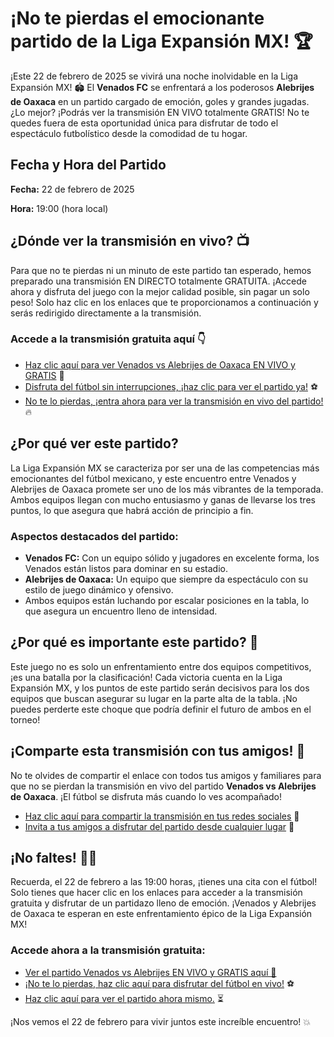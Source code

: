 # ¡No te pierdas el emocionante partido de la Liga Expansión MX! 🏆

¡Este 22 de febrero de 2025 se vivirá una noche inolvidable en la Liga Expansión MX! 🏟️ El **Venados FC** se enfrentará a los poderosos **Alebrijes de Oaxaca** en un partido cargado de emoción, goles y grandes jugadas. ¿Lo mejor? ¡Podrás ver la transmisión EN VIVO totalmente GRATIS! No te quedes fuera de esta oportunidad única para disfrutar de todo el espectáculo futbolístico desde la comodidad de tu hogar.

## Fecha y Hora del Partido

**Fecha:** 22 de febrero de 2025

**Hora:** 19:00 (hora local)

## ¿Dónde ver la transmisión en vivo? 📺

Para que no te pierdas ni un minuto de este partido tan esperado, hemos preparado una transmisión EN DIRECTO totalmente GRATUITA. ¡Accede ahora y disfruta del juego con la mejor calidad posible, sin pagar un solo peso! Solo haz clic en los enlaces que te proporcionamos a continuación y serás redirigido directamente a la transmisión.

### Accede a la transmisión gratuita aquí 👇

- [Haz clic aquí para ver Venados vs Alebrijes de Oaxaca EN VIVO y GRATIS](https://tinyurl.com/livestreamfreeo?st=Venados+vs+Alebrijes+de+Oaxaca&si=gh) 🎉
- [Disfruta del fútbol sin interrupciones, ¡haz clic para ver el partido ya!](https://tinyurl.com/livestreamfreeo?st=Venados+vs+Alebrijes+de+Oaxaca&si=gh) ⚽
- [No te lo pierdas, ¡entra ahora para ver la transmisión en vivo del partido!](https://tinyurl.com/livestreamfreeo?st=Venados+vs+Alebrijes+de+Oaxaca&si=gh) 🔥

## ¿Por qué ver este partido?

La Liga Expansión MX se caracteriza por ser una de las competencias más emocionantes del fútbol mexicano, y este encuentro entre Venados y Alebrijes de Oaxaca promete ser uno de los más vibrantes de la temporada. Ambos equipos llegan con mucho entusiasmo y ganas de llevarse los tres puntos, lo que asegura que habrá acción de principio a fin.

### Aspectos destacados del partido:

- **Venados FC:** Con un equipo sólido y jugadores en excelente forma, los Venados están listos para dominar en su estadio.
- **Alebrijes de Oaxaca:** Un equipo que siempre da espectáculo con su estilo de juego dinámico y ofensivo.
- Ambos equipos están luchando por escalar posiciones en la tabla, lo que asegura un encuentro lleno de intensidad.

## ¿Por qué es importante este partido? 🏅

Este juego no es solo un enfrentamiento entre dos equipos competitivos, ¡es una batalla por la clasificación! Cada victoria cuenta en la Liga Expansión MX, y los puntos de este partido serán decisivos para los dos equipos que buscan asegurar su lugar en la parte alta de la tabla. ¡No puedes perderte este choque que podría definir el futuro de ambos en el torneo!

## ¡Comparte esta transmisión con tus amigos! 📲

No te olvides de compartir el enlace con todos tus amigos y familiares para que no se pierdan la transmisión en vivo del partido **Venados vs Alebrijes de Oaxaca**. ¡El fútbol se disfruta más cuando lo ves acompañado!

- [Haz clic aquí para compartir la transmisión en tus redes sociales](https://tinyurl.com/livestreamfreeo?st=Venados+vs+Alebrijes+de+Oaxaca&si=gh) 📱
- [Invita a tus amigos a disfrutar del partido desde cualquier lugar](https://tinyurl.com/livestreamfreeo?st=Venados+vs+Alebrijes+de+Oaxaca&si=gh) 🙌

## ¡No faltes! 🏃‍♂️

Recuerda, el 22 de febrero a las 19:00 horas, ¡tienes una cita con el fútbol! Solo tienes que hacer clic en los enlaces para acceder a la transmisión gratuita y disfrutar de un partidazo lleno de emoción. ¡Venados y Alebrijes de Oaxaca te esperan en este enfrentamiento épico de la Liga Expansión MX!

### Accede ahora a la transmisión gratuita:

- [Ver el partido Venados vs Alebrijes EN VIVO y GRATIS aquí 🎥](https://tinyurl.com/livestreamfreeo?st=Venados+vs+Alebrijes+de+Oaxaca&si=gh)
- [¡No te lo pierdas, haz clic aquí para disfrutar del fútbol en vivo!](https://tinyurl.com/livestreamfreeo?st=Venados+vs+Alebrijes+de+Oaxaca&si=gh) ⚽
- [Haz clic aquí para ver el partido ahora mismo.](https://tinyurl.com/livestreamfreeo?st=Venados+vs+Alebrijes+de+Oaxaca&si=gh) ⏳

¡Nos vemos el 22 de febrero para vivir juntos este increíble encuentro! 💥
